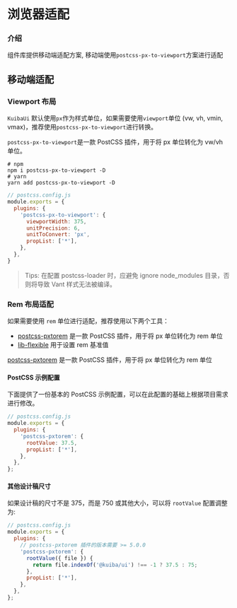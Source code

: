 # 浏览器适配

### 介绍

组件库提供移动端适配方案,
移动端使用`postcss-px-to-viewport`方案进行适配

## 移动端适配

### Viewport 布局

`KuibaUi` 默认使用`px`作为样式单位，如果需要使用`viewport`单位 (vw, vh, vmin, vmax)，推荐使用`postcss-px-to-viewport`进行转换。

`postcss-px-to-viewport`是一款 PostCSS 插件，用于将 px 单位转化为 vw/vh 单位。

```shell
# npm
npm i postcss-px-to-viewport -D
# yarn
yarn add postcss-px-to-viewport -D
```

```js
// postcss.config.js
module.exports = {
  plugins: {
    'postcss-px-to-viewport': {
      viewportWidth: 375,
      unitPrecision: 6,
      unitToConvert: 'px',
      propList: ['*'],
    },
  },
}
```

> Tips: 在配置 postcss-loader 时，应避免 ignore node_modules 目录，否则将导致 Vant 样式无法被编译。

### Rem 布局适配

如果需要使用 `rem` 单位进行适配，推荐使用以下两个工具：
- [postcss-pxtorem](https://github.com/cuth/postcss-pxtorem) 是一款 PostCSS 插件，用于将 px 单位转化为 rem 单位
- [lib-flexible](https://github.com/amfe/lib-flexible) 用于设置 rem 基准值

[postcss-pxtorem](https://github.com/cuth/postcss-pxtorem) 是一款 PostCSS 插件，用于将 px 单位转化为 rem 单位


#### PostCSS 示例配置

下面提供了一份基本的 PostCSS 示例配置，可以在此配置的基础上根据项目需求进行修改。

```js
// postcss.config.js
module.exports = {
  plugins: {
    'postcss-pxtorem': {
      rootValue: 37.5,
      propList: ['*'],
    },
  },
};
```

#### 其他设计稿尺寸

如果设计稿的尺寸不是 375，而是 750 或其他大小，可以将 `rootValue` 配置调整为:

```js
// postcss.config.js
module.exports = {
  plugins: {
    // postcss-pxtorem 插件的版本需要 >= 5.0.0
    'postcss-pxtorem': {
      rootValue({ file }) {
        return file.indexOf('@kuiba/ui') !== -1 ? 37.5 : 75;
      },
      propList: ['*'],
    },
  },
};
```

